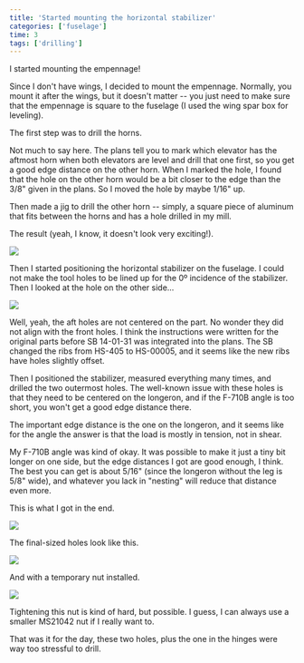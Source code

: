 ```yaml
---
title: 'Started mounting the horizontal stabilizer'
categories: ['fuselage']
time: 3
tags: ['drilling']
---
```


I started mounting the empennage!

<!-- more -->

Since I don't have wings, I decided to mount the empennage. Normally, you mount it after the wings, but it doesn't matter -- you just need to make sure that the empennage is square to the fuselage (I used the wing spar box for leveling).

The first step was to drill the horns.

Not much to say here. The plans tell you to mark which elevator has the aftmost horn when both elevators are level and drill that one first, so you get a good edge distance on the other horn. When I marked the hole, I found that the hole on the other horn would be a bit closer to the edge than the 3/8" given in the plans. So I moved the hole by maybe 1/16" up.

Then made a jig to drill the other horn -- simply, a square piece of aluminum that fits between the horns and has a hole drilled in my mill.

The result (yeah, I know, it doesn't look very exciting!).

![](0-horns-drilled.jpeg)

Then I started positioning the horizontal stabilizer on the fuselage. I could not make the tool holes to be lined up for the 0º incidence of the stabilizer. Then I looked at the hole on the other side...

![](1-tooling-holes.jpeg)

Well, yeah, the aft holes are not centered on the part. No wonder they did not align with the front holes. I think the instructions were written for the original parts before SB 14-01-31 was integrated into the plans. The SB changed the ribs from HS-405 to HS-00005, and it seems like the new ribs have holes slightly offset.

Then I positioned the stabilizer, measured everything many times, and drilled the two outermost holes. The well-known issue with these holes is that they need to be centered on the longeron, and if the F-710B angle is too short, you won't get a good edge distance there.

The important edge distance is the one on the longeron, and it seems like for the angle the answer is that the load is mostly in tension, not in shear.

My F-710B angle was kind of okay. It was possible to make it just a tiny bit longer on one side, but the edge distances I got are good enough, I think. The best you can get is about 5/16" (since the longeron without the leg is 5/8" wide), and whatever you lack in "nesting" will reduce that distance even more.

This is what I got in the end.

![](2-hole-drilled.jpeg)

The final-sized holes look like this.

![](3-final-sized-hole.jpeg)

And with a temporary nut installed.

![](4-temporary-nut.jpeg)

Tightening this nut is kind of hard, but possible. I guess, I can always use a smaller MS21042 nut if I really want to.

That was it for the day, these two holes, plus the one in the hinges were way too stressful to drill.
